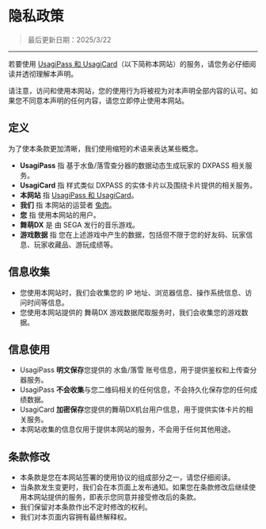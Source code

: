 # 隐私政策

> 最后更新日期：2025/3/22

---

若要使用 [UsagiPass 和 UsagiCard](/)（以下简称本网站）的服务，请您务必仔细阅读并透彻理解本声明。

请注意，访问和使用本网站，您的使用行为将被视为对本声明全部内容的认可。如果您不同意本声明的任何内容，请您立即停止使用本网站。

## 定义

为了使本条款更加清晰，我们使用缩短的术语来表达某些概念。

- **UsagiPass** 指 基于水鱼/落雪查分器的数据动态生成玩家的 DXPASS 相关服务。
- **UsagiCard** 指 样式类似 DXPASS 的实体卡片以及围绕卡片提供的相关服务。
- **本网站** 指 [UsagiPass 和 UsagiCard](/)。
- **我们** 指 本网站的运营者 [兔肉](https://github.com/TrueRou)。
- **您** 指 使用本网站的用户。
- **舞萌DX** 是 由 SEGA 发行的音乐游戏。
- **游戏数据** 指 您在上述游戏中产生的数据，包括但不限于您的好友码、玩家信息、玩家收藏品、游玩成绩等。

## 信息收集

- 您使用本网站时，我们会收集您的 IP 地址、浏览器信息、操作系统信息、访问时间等信息。
- 您使用本网站提供的 舞萌DX 游戏数据爬取服务时，我们会收集您的游戏数据。

## 信息使用

- UsagiPass **明文保存**您提供的 水鱼/落雪 账号信息，用于提供鉴权和上传查分器服务。
- UsagiPass **不会收集**与您二维码相关的任何信息，不会持久化保存您的任何成绩数据。
- UsagiCard **加密保存**您提供的舞萌DX机台用户信息，用于提供实体卡片的相关服务。
- 本网站收集的信息仅用于提供本网站的服务，不会用于任何其他用途。

## 条款修改

- 本条款是您在本网站签署的使用协议的组成部分之一，请您仔细阅读。
- 当条款发生变更时，我们会在本页面上发布通知。如果您在条款修改后继续使用本网站提供的服务，即表示您同意并接受修改后的条款。
- 我们保留对本条款作出不定时修改的权利。
- 我们对本页面内容拥有最终解释权。
